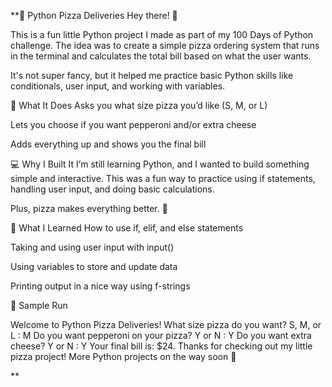 **🍕 Python Pizza Deliveries
Hey there! 👋

This is a fun little Python project I made as part of my 100 Days of Python challenge. The idea was to create a simple pizza ordering system that runs in the terminal and calculates the total bill based on what the user wants.

It's not super fancy, but it helped me practice basic Python skills like conditionals, user input, and working with variables.

🧾 What It Does
Asks you what size pizza you’d like (S, M, or L)

Lets you choose if you want pepperoni and/or extra cheese

Adds everything up and shows you the final bill

💻 Why I Built It
I’m still learning Python, and I wanted to build something simple and interactive. This was a fun way to practice using if statements, handling user input, and doing basic calculations.

Plus, pizza makes everything better. 🍕

🧠 What I Learned
How to use if, elif, and else statements

Taking and using user input with input()

Using variables to store and update data

Printing output in a nice way using f-strings

🧪 Sample Run

Welcome to Python Pizza Deliveries!
What size pizza do you want? S, M, or L : M
Do you want pepperoni on your pizza? Y or N : Y
Do you want extra cheese? Y or N : Y
Your final bill is: $24.
Thanks for checking out my little pizza project! More Python projects on the way soon 🚀








**
